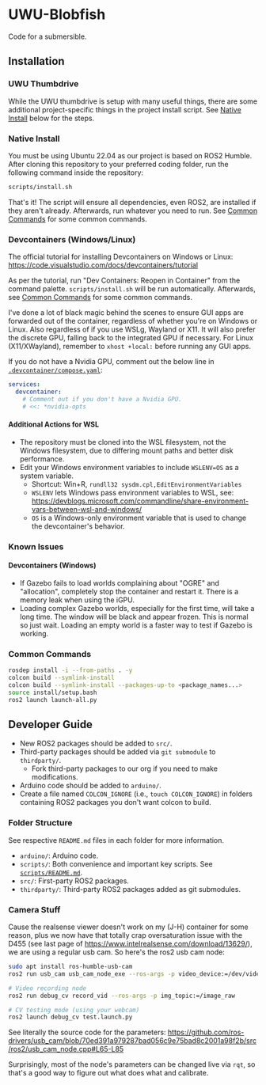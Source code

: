 # UWU-Blobfish

Code for a submersible.

## Installation

### UWU Thumbdrive

While the UWU thumbdrive is setup with many useful things, there are some additional project-specific things in the project install script. See [Native Install](#native-install) below for the steps.

### Native Install

You must be using Ubuntu 22.04 as our project is based on ROS2 Humble. After cloning this repository to your preferred coding folder, run the following command inside the repository:

```sh
scripts/install.sh
```

That's it! The script will ensure all dependencies, even ROS2, are installed if they aren't already. Afterwards, run whatever you need to run. See [Common Commands](#common-commands) for some common commands.

### Devcontainers (Windows/Linux)

The official tutorial for installing Devcontainers on Windows or Linux: <https://code.visualstudio.com/docs/devcontainers/tutorial>

As per the tutorial, run "Dev Containers: Reopen in Container" from the command palette. `scripts/install.sh` will be run automatically. Afterwards, see [Common Commands](#common-commands) for some common commands.

I've done a lot of black magic behind the scenes to ensure GUI apps are forwarded out of the container, regardless of whether you're on Windows or Linux. Also regardless of if you use WSLg, Wayland or X11. It will also prefer the discrete GPU, falling back to the integrated GPU if necessary. For Linux (X11/XWayland), remember to `xhost +local:` before running any GUI apps.

If you do not have a Nvidia GPU, comment out the below line in [`.devcontainer/compose.yaml`](.devcontainer/compose.yaml):

```yaml
services:
  devcontainer:
    # Comment out if you don't have a Nvidia GPU.
    # <<: *nvidia-opts
```

#### Additional Actions for WSL

- The repository must be cloned into the WSL filesystem, not the Windows filesystem, due to differing mount paths and better disk performance.
- Edit your Windows environment variables to include `WSLENV=OS` as a system variable.
  - Shortcut: Win+R, `rundll32 sysdm.cpl,EditEnvironmentVariables`
  - `WSLENV` lets Windows pass environment variables to WSL, see: <https://devblogs.microsoft.com/commandline/share-environment-vars-between-wsl-and-windows/>
  - `OS` is a Windows-only environment variable that is used to change the devcontainer's behavior.

### Known Issues

#### Devcontainers (Windows)

- If Gazebo fails to load worlds complaining about "OGRE" and "allocation", completely stop the container and restart it. There is a memory leak when using the iGPU.
- Loading complex Gazebo worlds, especially for the first time, will take a long time. The window will be black and appear frozen. This is normal so just wait. Loading an empty world is a faster way to test if Gazebo is working.

### Common Commands

```sh
rosdep install -i --from-paths . -y
colcon build --symlink-install
colcon build --symlink-install --packages-up-to <package_names...>
source install/setup.bash
ros2 launch launch-all.py
```

## Developer Guide

- New ROS2 packages should be added to `src/`.
- Third-party packages should be added via `git submodule` to `thirdparty/`.
  - Fork third-party packages to our org if you need to make modifications.
- Arduino code should be added to `arduino/`.
- Create a file named `COLCON_IGNORE` (i.e., `touch COLCON_IGNORE`) in folders containing ROS2 packages you don't want colcon to build.

### Folder Structure

See respective `README.md` files in each folder for more information.

- `arduino/`: Arduino code.
- `scripts/`: Both convenience and important key scripts. See [`scripts/README.md`](scripts/README.md).
- `src/`: First-party ROS2 packages.
- `thirdparty/`: Third-party ROS2 packages added as git submodules.

### Camera Stuff

Cause the realsense viewer doesn't work on my (J-H) container for some reason, plus we now have that totally crap oversaturation issue with the D455 (see last page of <https://www.intelrealsense.com/download/13629/>), we are using a regular usb cam. So here's the ros2 usb cam node:

```sh
sudo apt install ros-humble-usb-cam
ros2 run usb_cam usb_cam_node_exe --ros-args -p video_device:=/dev/video4

# Video recording node
ros2 run debug_cv record_vid --ros-args -p img_topic:=/image_raw

# CV testing mode (using your webcam)
ros2 launch debug_cv test.launch.py
```

See literally the source code for the parameters: <https://github.com/ros-drivers/usb_cam/blob/70ed391a979287bad056c9e75bad8c2001a98f2b/src/ros2/usb_cam_node.cpp#L65-L85>

Surprisingly, most of the node's parameters can be changed live via `rqt`, so that's a good way to figure out what does what and calibrate.
